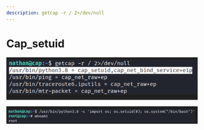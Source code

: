 ```yaml
---
description: getcap -r / 2>/dev/null
---
```


# Cap\_setuid



![Checking for weak permissions](<../.gitbook/assets/image (5).png>)

![](<../.gitbook/assets/image (7).png>)

